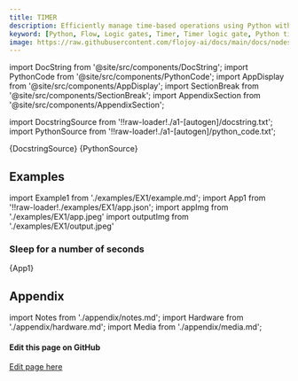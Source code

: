 ```yaml
---
title: TIMER
description: Efficiently manage time-based operations using Python with Flojoy's TIMER logic gate. The TIMER node sleeps for a specified number of seconds.
keyword: [Python, Flow, Logic gates, Timer, Timer logic gate, Python timer operations, Time"-"based data processing, Streamline time"-"sensitive tasks, Timer"-"driven transformations, Timer usage in Python, Python data analysis with timers, Accurate time"-"based insights, Data processing using TIMER logic gate, Time management using timers in Python]
image: https://raw.githubusercontent.com/flojoy-ai/docs/main/docs/nodes/LOGIC_GATES/TIMERS/TIMER/examples/EX1/output.jpeg
---
```


[//]: # (Custom component imports)

import DocString from '@site/src/components/DocString';
import PythonCode from '@site/src/components/PythonCode';
import AppDisplay from '@site/src/components/AppDisplay';
import SectionBreak from '@site/src/components/SectionBreak';
import AppendixSection from '@site/src/components/AppendixSection';

[//]: # (Docstring)

import DocstringSource from '!!raw-loader!./a1-[autogen]/docstring.txt';
import PythonSource from '!!raw-loader!./a1-[autogen]/python_code.txt';

<DocString>{DocstringSource}</DocString>
<PythonCode GLink='LOGIC_GATES/TIMERS/TIMER/TIMER.py'>{PythonSource}</PythonCode>

<SectionBreak />

[//]: # (Examples)

## Examples

import Example1 from './examples/EX1/example.md';
import App1 from '!!raw-loader!./examples/EX1/app.json';
import appImg from './examples/EX1/app.jpeg'
import outputImg from './examples/EX1/output.jpeg'

### Sleep for a number of seconds

<AppDisplay 
    nodeLabel='TIMER'
    appImg={appImg}
    outputImg={outputImg}
    >
    {App1}
</AppDisplay>

<Example1 />

<SectionBreak />

[//]: # (Appendix)

## Appendix

import Notes from './appendix/notes.md';
import Hardware from './appendix/hardware.md';
import Media from './appendix/media.md';

<AppendixSection index={0} folderPath='nodes/LOGIC_GATES/TIMERS/TIMER/appendix/'><Notes /></AppendixSection>
<AppendixSection index={1} folderPath='nodes/LOGIC_GATES/TIMERS/TIMER/appendix/'><Hardware /></AppendixSection>
<AppendixSection index={2} folderPath='nodes/LOGIC_GATES/TIMERS/TIMER/appendix/'><Media /></AppendixSection>

<SectionBreak />

[//]: # (Edit page on GitHub)

#### Edit this page on GitHub

[Edit page here](https://github.com/flojoy-ai/docs/tree/main/docs/nodes/LOGIC_GATES/TIMERS/TIMER)

